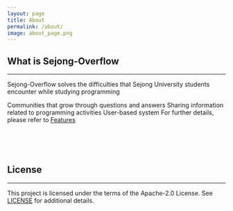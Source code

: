 ```yaml
---
layout: page
title: About
permalink: /about/
image: about_page.png
---
```


## What is Sejong-Overflow

---

Sejong-Overflow solves the difficulties that Sejong University students encounter while studying programming

Communities that grow through questions and answers
Sharing information related to programming activities
User-based system For further details, please refer to [Features](https://sejong-overflow.readthedocs.io/en/latest)

 <br/>
 <br/>
 <br/>
 
License
-------

---

This project is licensed under the terms of the Apache-2.0 License. See [LICENSE](https://github.com/Sejong-Overflow/Sejong-Overflow/blob/main/LICENSE) for additional details.
